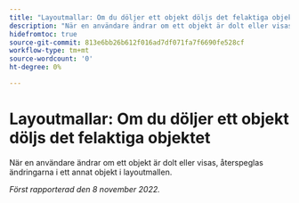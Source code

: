```yaml
---
title: "Layoutmallar: Om du döljer ett objekt döljs det felaktiga objektet"
description: "När en användare ändrar om ett objekt är dolt eller visas återspeglas ändringarna i ett annat objekt i layoutmallen."
hidefromtoc: true
source-git-commit: 813e6bb26b612f016ad7df071fa7f6690fe528cf
workflow-type: tm+mt
source-wordcount: '0'
ht-degree: 0%

---
```



# Layoutmallar: Om du döljer ett objekt döljs det felaktiga objektet

När en användare ändrar om ett objekt är dolt eller visas, återspeglas ändringarna i ett annat objekt i layoutmallen.

_Först rapporterad den 8 november 2022._


